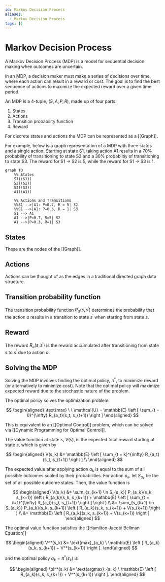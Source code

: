 ```yaml
---
id: Markov Decision Process
aliases:
  - Markov Decision Process
tags: []
---
```


# Markov Decision Process

A Markov Decision Process (MDP) is a model for sequential decision making when 
outcomes are uncertain.

In an MDP, a decision maker must make a series of decisions over time, where
each action can result in a reward or cost. The goal is to find the best
sequence of actions to maximize the expected reward over a given time period.

An MDP is a 4-tuple, $(S, A, P, R)$, made up of four parts:
1. States
2. Actions
3. Transition probability function
4. Reward

For discrete states and actions the MDP can be represented as a [[Graph]].

For example, below is a graph representation of a MDP with three states and
a single action. Starting at state S1, taking action A1 results in a 70%
probability of transitioning to state S2 and a 30% probablitiy of transitioning
to state S3. The reward for S1 -> S2 is 5, while the reward for S1 -> S3 is 1.

```mermaid
graph TD
    %% States
    S1((S1))
    S2((S2))
    S3((S3))
    A1((A1))

    %% Actions and Transitions
    %%S1 -->|A1: P=0.7, R = 5| S2
    %%S1 -->|A1: P=0.3, R = 1| S3
    S1 --> A1
    A1 -->|P=0.7, R=5| S2
    A1 -->|P=0.3, R=1| S3
```

## States

These are the nodes of the [[Graph]].

## Actions

Actions can be thought of as the edges in a traditional directed graph data
structure.

## Transition probability function

The transition probability function $P_a(s,s^\prime)$ determines the probability
that the action $a$ results in a transition to state $s^\prime$ when starting
from state $s$.

## Reward

The reward $R_a(s,s^\prime)$ is the reward accumulated after transitioning from
state $s$ to $s^\prime$ due to action $a$.

## Solving the MDP

Solving the MDP involves finding the optimal policy, $\pi^*$, to maximize reward
(or alternatively to minimize cost). Note that the optimal policy will
maximize expected reward due to the stochastic nature of the problem.

The optimal policy solves the optimization problem

$$
\begin{aligned}
\text{max} \ \ \mathcal{U} = \mathbb{E} \left [ \sum_{t = 0}^{\infty} R_{a_t}(s_t, s_{t+1}) \right ]
\end{aligned}
$$

This is equivalent to an [[Optimal Control]] problem, which can be solved
via [[Dynamic Programming for Optimal Control]].

The value function at state $s$, $V(s)$, is the expected
total reward starting at state $s$, which is given by

$$
\begin{aligned}
  V(s_k) &= \mathbb{E} \left [ \sum_{t = k}^{\infty} R_{a_t}(s_t, s_{t+1}) \right ] \\
\end{aligned}
$$

The expected value after applying action $a_k$ is equal to the sum of all
possible outcomes scaled by their probabilities. For action $a_k$, let
$S_{a_k}$ be the set of all possible outcome states. Then, the value function
is 

$$
\begin{aligned}
  V(s_k) &= \sum_{s_{k+1} \in S_{a_k}} P_{a_k}(s_k, s_{k+1}) \left ( R_{a_k}(s_k, s_{k+1})  + \mathbb{E} \left [ \sum_{t = k+1}^{\infty} R_{a_t}(s_t, s_{t+1}) \right ] \right ) \\
         &= \sum_{s_{k+1} \in S_{a_k}} P_{a_k}(s_k, s_{k+1}) \left ( R_{a_k}(s_k, s_{k+1}) + V(s_{k+1}) \right ) \\
         &= \mathbb{E} \left [ R_{a_k}(s_k, s_{k+1}) + V(s_{k+1}) \right ]
\end{aligned}
$$

The optimal value function satisfies the [[Hamilton Jacobi Bellman Equation]]

$$
\begin{aligned}
  V^*(s_k) &= \text{max}_{a_k} \  \mathbb{E} \left [ R_{a_k}(s_k, s_{k+1}) + V^*(s_{k+1}) \right ].
\end{aligned}
$$

and the optimal policy $a_k = \pi^*(s_k)$ is

$$
\begin{aligned}
  \pi^*(s_k) &= \text{argmax}_{a_k} \  \mathbb{E} \left [ R_{a_k}(s_k, s_{k+1}) + V^*(s_{k+1}) \right ].
\end{aligned}
$$



